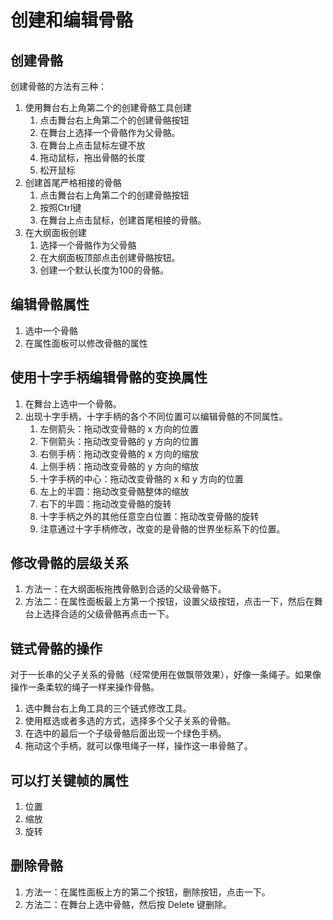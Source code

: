 # 创建和编辑骨骼

## 创建骨骼

创建骨骼的方法有三种：

1. 使用舞台右上角第二个的创建骨骼工具创建
    1. 点击舞台右上角第二个的创建骨骼按钮
    2. 在舞台上选择一个骨骼作为父骨骼。
    3. 在舞台上点击鼠标左键不放
    4. 拖动鼠标，拖出骨骼的长度
    5. 松开鼠标
2. 创建首尾严格相接的骨骼
    1. 点击舞台右上角第二个的创建骨骼按钮
    2. 按照Ctrl键
    3. 在舞台上点击鼠标，创建首尾相接的骨骼。
3. 在大纲面板创建
    1. 选择一个骨骼作为父骨骼
    2. 在大纲面板顶部点击创建骨骼按钮。
    3. 创建一个默认长度为100的骨骼。

## 编辑骨骼属性
1. 选中一个骨骼
2. 在属性面板可以修改骨骼的属性

## 使用十字手柄编辑骨骼的变换属性
1. 在舞台上选中一个骨骼。
2. 出现十字手柄，十字手柄的各个不同位置可以编辑骨骼的不同属性。
    1. 左侧箭头：拖动改变骨骼的 x 方向的位置
    2. 下侧箭头：拖动改变骨骼的 y 方向的位置
    3. 右侧手柄：拖动改变骨骼的 x 方向的缩放
    4. 上侧手柄：拖动改变骨骼的 y 方向的缩放
    5. 十字手柄的中心：拖动改变骨骼的 x 和 y 方向的位置
    6. 左上的半圆：拖动改变骨骼整体的缩放
    7. 右下的半圆：拖动改变骨骼的旋转
    8. 十字手柄之外的其他任意空白位置：拖动改变骨骼的旋转
    9. 注意通过十字手柄修改，改变的是骨骼的世界坐标系下的位置。

## 修改骨骼的层级关系

1. 方法一：在大纲面板拖拽骨骼到合适的父级骨骼下。
2. 方法二：在属性面板最上方第一个按钮，设置父级按钮，点击一下，然后在舞台上选择合适的父级骨骼再点击一下。

## 链式骨骼的操作

对于一长串的父子关系的骨骼（经常使用在做飘带效果），好像一条绳子。如果像操作一条柔软的绳子一样来操作骨骼。

1. 选中舞台右上角工具的三个链式修改工具。
2. 使用框选或者多选的方式，选择多个父子关系的骨骼。
3. 在选中的最后一个子级骨骼后面出现一个绿色手柄。
4. 拖动这个手柄，就可以像甩绳子一样，操作这一串骨骼了。

## 可以打关键帧的属性
1. 位置
2. 缩放
3. 旋转

## 删除骨骼
1. 方法一：在属性面板上方的第二个按钮，删除按钮，点击一下。
2. 方法二：在舞台上选中骨骼，然后按 Delete 键删除。